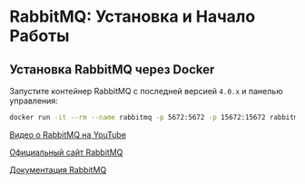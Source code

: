 # RabbitMQ: Установка и Начало Работы

## Установка RabbitMQ через Docker

Запустите контейнер RabbitMQ с последней версией `4.0.x` и панелью управления:

```bash
docker run -it --rm --name rabbitmq -p 5672:5672 -p 15672:15672 rabbitmq:4.0-management
```

[Видео о RabbitMQ на YouTube](https://www.youtube.com/watch?v=b-mT_NO4Kqs)

[Официальный сайт RabbitMQ](https://www.rabbitmq.com)

[Документация RabbitMQ](https://www.rabbitmq.com/tutorials/tutorial-one-dotnet)
